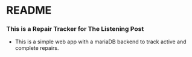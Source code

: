 # README #



### This is a Repair Tracker for The Listening Post ###

* This is a simple web app with a mariaDB backend to track active and complete repairs.